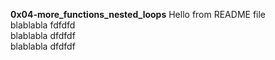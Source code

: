 **0x04-more_functions_nested_loops**
Hello from README file  
blablabla fdfdfd  
blablabla dfdfdf  
blablabla dfdfdf  

